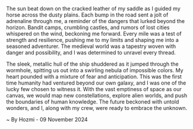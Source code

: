 
The sun beat down on the cracked leather of my saddle as I guided my horse across the dusty plains. Each bump in the road sent a jolt of adrenaline through me, a reminder of the dangers that lurked beyond the horizon. Bandit camps, crumbling castles, and rumors of lost cities whispered on the wind, beckoning me forward. Every mile was a test of strength and resilience, pushing me to my limits and shaping me into a seasoned adventurer. The medieval world was a tapestry woven with danger and possibility, and I was determined to unravel every thread.

The sleek, metallic hull of the ship shuddered as it jumped through the wormhole, spitting us out into a swirling nebula of impossible colors. My heart pounded with a mixture of fear and anticipation. This was the first time humanity had ventured beyond our own galaxy, and I was one of the lucky few chosen to witness it. With the vast emptiness of space as our canvas, we would map new constellations, explore alien worlds, and push the boundaries of human knowledge. The future beckoned with untold wonders, and I, along with my crew, were ready to embrace the unknown. 

~ By Hozmi - 09 November 2024
